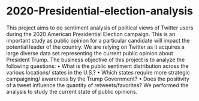 # 2020-Presidential-election-analysis
This project aims to do sentiment analysis of political views of Twitter users during the 2020 American Presidential Election campaign. This is an important study as public opinion for a particular candidate will impact the potential leader of the country. We are relying on Twitter as it acquires a large diverse data set representing the current public opinion about President Trump.  The business objective of this project is to analyze the following questions:  • What is the public sentiment distribution across the various locations/ states in the U.S.?  • Which states require more strategic campaigning/ awareness by the Trump Government?  • Does the positivity of a tweet influence the quantity of retweets/favorites? We performed the analysis to study the current state of public opinions.
